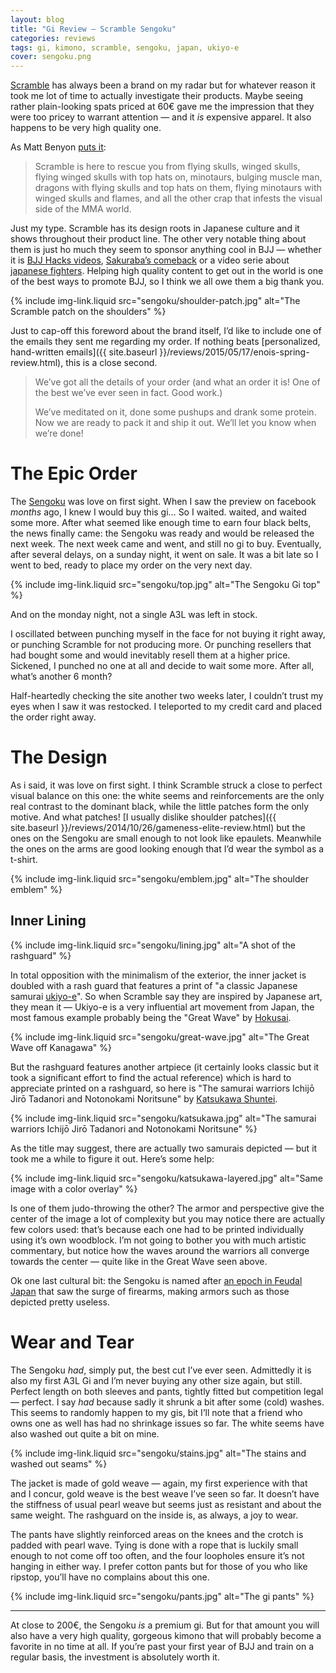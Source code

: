 ```yaml
---
layout: blog
title: "Gi Review — Scramble Sengoku"
categories: reviews
tags: gi, kimono, scramble, sengoku, japan, ukiyo-e
cover: sengoku.png
---
```

[Scramble](http://www.scramblestuff.com/) has always been a brand on my radar but for whatever reason it took me lot of time to actually investigate their products. Maybe seeing rather plain-looking spats priced at 60€ gave me the impression that they were too pricey to warrant attention — and it _is_ expensive apparel. It also happens to be very high quality one.

As Matt Benyon [puts it](http://www.scramblestuff.com/about-us/):

> Scramble is here to rescue you from flying skulls, winged skulls, flying winged skulls with top hats on, minotaurs, bulging muscle man, dragons with flying skulls and top hats on them, flying minotaurs with winged skulls and flames, and all the other crap that infests the visual side of the MMA world.

Just my type. Scramble has its design roots in Japanese culture and it shows throughout their product line. The other very notable thing about them is just ho much they seem to sponsor anything cool in BJJ — whether it is [BJJ Hacks videos](http://bjjhacks.com/), [Sakuraba’s comeback](http://www.scramblestuff.com/tag/sakuraba/) or a video serie about [japanese fighters](https://www.youtube.com/playlist?list=PLP0LKC06M9-6sjpxMz5gdispwj2jEqqcq). Helping high quality content to get out in the world is one of the best ways to promote BJJ, so I think we all owe them a big thank you.

{% include img-link.liquid src="sengoku/shoulder-patch.jpg" alt="The Scramble patch on the shoulders" %}

Just to cap-off this foreword about the brand itself, I’d like to include one of the emails they sent me regarding my order. If nothing beats [personalized, hand-written emails]({{ site.baseurl }}/reviews/2015/05/17/enois-spring-review.html), this is a close second.

> We’ve got all the details of your order (and what an order it is! One of the best we’ve ever seen in fact. Good work.) 
>  
> We’ve meditated on it, done some pushups and drank some protein. Now we are ready to pack it and ship it out. We’ll let you know when we’re done! 

# The Epic Order

The [Sengoku](http://store.scramblestuff.com/Scramble-Sengoku-Kimono_p_267.html) was love on first sight. When I saw the preview on facebook _months_ ago, I knew I would buy this gi… So I waited. waited, and waited some more. After what seemed like enough time to earn four black belts, the news finally came: the Sengoku was ready and would be released the next week. The next week came and went, and still no gi to buy. Eventually, after several delays, on a sunday night, it went on sale. It was a bit late so I went to bed, ready to place my order on the very next day.

{% include img-link.liquid src="sengoku/top.jpg" alt="The Sengoku Gi top" %}

And on the monday night, not a single A3L was left in stock.

I oscillated between punching myself in the face for not buying it right away, or punching Scramble for not producing more. Or punching resellers that had bought some and would inevitably resell them at a higher price. Sickened, I punched no one at all and decide to wait some more. After all, what’s another 6 month?

Half-heartedly checking the site another two weeks later, I couldn’t trust my eyes when I saw it was restocked. I teleported to my credit card and placed the order right away.

# The Design

As i said, it was love on first sight. I think Scramble struck a close to perfect visual balance on this one: the white seems and reinforcements are the only real contrast to the dominant black, while the little patches form the only motive. And what patches! [I usually dislike shoulder patches]({{ site.baseurl }}/reviews/2014/10/26/gameness-elite-review.html) but the ones on the Sengoku are small enough to not look like epaulets. Meanwhile the ones on the arms are good looking enough that I’d wear the symbol as a t-shirt.

{% include img-link.liquid src="sengoku/emblem.jpg" alt="The shoulder emblem" %}

## Inner Lining

{% include img-link.liquid src="sengoku/lining.jpg" alt="A shot of the rashguard" %}

In total opposition with the minimalism of the exterior, the inner jacket is doubled with a rash guard that features a print of "a classic Japanese samurai [ukiyo-e](http://en.wikipedia.org/wiki/Ukiyo-e)". So when Scramble say they are inspired by Japanese art, they mean it — Ukiyo-e is a very influential art movement from Japan, the most famous example probably being the "Great Wave" by [Hokusai](http://en.wikipedia.org/wiki/Hokusai).

{% include img-link.liquid src="sengoku/great-wave.jpg" alt="The Great Wave off Kanagawa" %}

But the rashguard features another artpiece (it certainly looks classic but it took a significant effort to find the actual reference) which is hard to appreciate printed on a rashguard, so here is "The samurai warriors Ichijō Jirō Tadanori and Notonokami Noritsune" by [Katsukawa Shuntei](http://ukiyo-e.org/artist/katsukawa-shuntei).

{% include img-link.liquid src="sengoku/katsukawa.jpg" alt="The samurai warriors Ichijō Jirō Tadanori and Notonokami Noritsune" %}

As the title may suggest, there are actually two samurais depicted — but it took me a while to figure it out. Here’s some help:

{% include img-link.liquid src="sengoku/katsukawa-layered.jpg" alt="Same image with a color overlay" %}

Is one of them judo-throwing the other? The armor and perspective give the center of the image a lot of complexity but you may notice there are actually few colors used: that’s because each one had to be printed individually using it’s own woodblock. I’m not going to bother you with much artistic commentary, but notice how the waves around the warriors all converge towards the center — quite like in the Great Wave seen above.

Ok one last cultural bit: the Sengoku is named after [an epoch in Feudal Japan](http://en.wikipedia.org/wiki/Sengoku_period) that saw the surge of firearms, making armors such as those depicted pretty useless.

# Wear and Tear

The Sengoku _had_, simply put, the best cut I’ve ever seen. Admittedly it is also my first A3L Gi and I’m never buying any other size again, but still. Perfect length on both sleeves and pants, tightly fitted but competition legal — perfect. I say _had_ because sadly it shrunk a bit after some (cold) washes. This seems to randomly happen to my gis, bit I’ll note that a friend who owns one as well has had no shrinkage issues so far. The white seems have also washed out quite a bit on mine.

{% include img-link.liquid src="sengoku/stains.jpg" alt="The stains and washed out seams" %}

The jacket is made of gold weave — again, my first experience with that and I concur, gold weave is the best weave I’ve seen so far. It doesn’t have the stiffness of usual pearl weave but seems just as resistant and about the same weight. The rashguard on the inside  is, as always, a joy to wear.

The pants have slightly reinforced areas on the knees and the crotch is padded with pearl wave. Tying is done with a rope that is luckily small enough to not come off too often, and the four loopholes ensure it’s not hanging in either way. I prefer cotton pants but for those of you who like ripstop, you’ll have no complains about this one.

{% include img-link.liquid src="sengoku/pants.jpg" alt="The gi pants" %}

***

At close to 200€, the Sengoku _is_ a premium gi. But for that amount you will also have a very high quality, gorgeous kimono that will probably become a favorite in no time at all. If you’re past your first year of BJJ and train on a regular basis, the investment is absolutely worth it.